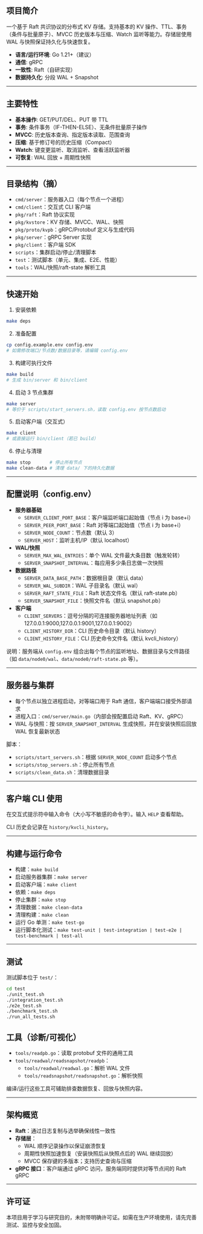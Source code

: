 ## 项目简介

一个基于 Raft 共识协议的分布式 KV 存储。支持基本的 KV 操作、TTL、事务（条件与批量原子）、MVCC 历史版本与压缩、Watch 监听等能力。存储层使用 WAL 与快照保证持久化与快速恢复。

- **语言/运行环境**: Go 1.21+（建议）
- **通信**: gRPC
- **一致性**: Raft（自研实现）
- **数据持久化**: 分段 WAL + Snapshot

---

## 主要特性

- **基本操作**: GET/PUT/DEL、PUT 带 TTL
- **事务**: 条件事务（IF-THEN-ELSE）、无条件批量原子操作
- **MVCC**: 历史版本查询、指定版本读取、范围查询
- **压缩**: 基于修订号的历史压缩（Compact）
- **Watch**: 键变更监听、取消监听、查看活跃监听器
- **可恢复**: WAL 回放 + 周期性快照

---

## 目录结构（摘）

- `cmd/server`：服务器入口（每个节点一个进程）
- `cmd/client`：交互式 CLI 客户端
- `pkg/raft`：Raft 协议实现
- `pkg/kvstore`：KV 存储、MVCC、WAL、快照
- `pkg/proto/kvpb`：gRPC/Protobuf 定义与生成代码
- `pkg/server`：gRPC Server 实现
- `pkg/client`：客户端 SDK
- `scripts`：集群启动/停止/清理脚本
- `test`：测试脚本（单元、集成、E2E、性能）
- `tools`：WAL/快照/raft-state 解析工具

---

## 快速开始

1) 安装依赖

```bash
make deps
```

2) 准备配置

```bash
cp config.example.env config.env
# 如需修改端口/节点数/数据目录等，请编辑 config.env
```

3) 构建可执行文件

```bash
make build
# 生成 bin/server 和 bin/client
```

4) 启动 3 节点集群

```bash
make server
# 等价于 scripts/start_servers.sh，读取 config.env 按节点数启动
```

5) 启动客户端（交互式）

```bash
make client
# 或直接运行 bin/client（若已 build）
```

6) 停止与清理

```bash
make stop       # 停止所有节点
make clean-data # 清理 data/ 下的持久化数据
```

---

## 配置说明（config.env）

- **服务器基础**
  - `SERVER_CLIENT_PORT_BASE`：客户端监听端口起始值（节点 i 为 base+i）
  - `SERVER_PEER_PORT_BASE`：Raft 对等端口起始值（节点 i 为 base+i）
  - `SERVER_NODE_COUNT`：节点数（默认 3）
  - `SERVER_HOST`：监听主机/IP（默认 localhost）
- **WAL/快照**
  - `SERVER_MAX_WAL_ENTRIES`：单个 WAL 文件最大条目数（触发轮转）
  - `SERVER_SNAPSHOT_INTERVAL`：每应用多少条日志做一次快照
- **数据路径**
  - `SERVER_DATA_BASE_PATH`：数据根目录（默认 data）
  - `SERVER_WAL_SUBDIR`：WAL 子目录名（默认 wal）
  - `SERVER_RAFT_STATE_FILE`：Raft 状态文件名（默认 raft-state.pb）
  - `SERVER_SNAPSHOT_FILE`：快照文件名（默认 snapshot.pb）
- **客户端**
  - `CLIENT_SERVERS`：逗号分隔的可连接服务器地址列表（如 127.0.0.1:9000,127.0.0.1:9001,127.0.0.1:9002）
  - `CLIENT_HISTORY_DIR`：CLI 历史命令目录（默认 history）
  - `CLIENT_HISTORY_FILE`：CLI 历史命令文件名（默认 kvcli_history）

说明：服务端从 `config.env` 组合出每个节点的监听地址、数据目录与文件路径（如 `data/node0/wal`、`data/node0/raft-state.pb` 等）。

---

## 服务器与集群

- 每个节点以独立进程启动，对等端口用于 Raft 通信，客户端端口接受外部请求
- 进程入口：`cmd/server/main.go`（内部会按配置启动 Raft、KV、gRPC）
- WAL 与快照：按 `SERVER_SNAPSHOT_INTERVAL` 生成快照，并在安装快照后回放 WAL 恢复最新状态

脚本：
- `scripts/start_servers.sh`：根据 `SERVER_NODE_COUNT` 启动多个节点
- `scripts/stop_servers.sh`：停止所有节点
- `scripts/clean_data.sh`：清理数据目录

---

## 客户端 CLI 使用

在交互式提示符中输入命令（大小写不敏感的命令字）。输入 `HELP` 查看帮助。

CLI 历史会记录在 `history/kvcli_history`。

---

## 构建与运行命令

- 构建：`make build`
- 启动服务器集群：`make server`
- 启动客户端：`make client`
- 依赖：`make deps`
- 停止集群：`make stop`
- 清理数据：`make clean-data`
- 清理构建：`make clean`
- 运行 Go 单测：`make test-go`
- 运行脚本化测试：`make test-unit | test-integration | test-e2e | test-benchmark | test-all`

---

## 测试

测试脚本位于 `test/`：

```bash
cd test
./unit_test.sh
./integration_test.sh
./e2e_test.sh
./benchmark_test.sh
./run_all_tests.sh
```

## 工具（诊断/可视化）

- `tools/readpb.go`：读取 protobuf 文件的通用工具
- `tools/readwal/readsnapshot/readpb`：
  - `tools/readwal/readwal.go`：解析 WAL 文件
  - `tools/readsnapshot/readsnapshot.go`：解析快照

编译/运行这些工具可辅助排查数据恢复、回放与快照内容。

---

## 架构概览

- **Raft**：通过日志复制与选举确保线性一致性
- **存储层**：
  - WAL 顺序记录操作以保证崩溃恢复
  - 周期性快照加速恢复（安装快照后从快照点后的 WAL 继续回放）
  - MVCC 保存键的多版本；支持历史查询与压缩
- **gRPC 接口**：客户端通过 gRPC 访问，服务端同时提供对等节点间的 Raft gRPC

---

## 许可证

本项目用于学习与研究目的，未附带明确许可证。如需在生产环境使用，请先完善测试、监控与安全加固。
